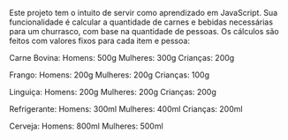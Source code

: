 Este projeto tem o intuito de servir como aprendizado em JavaScript. Sua funcionalidade é calcular a quantidade de carnes e bebidas necessárias para um churrasco, com base na quantidade de pessoas. Os cálculos são feitos com valores fixos para cada item e pessoa:

Carne Bovina:
Homens: 500g
Mulheres: 300g
Crianças: 200g

Frango:
Homens: 200g
Mulheres: 200g
Crianças: 100g

Linguiça:
Homens: 200g
Mulheres: 200g
Crianças: 200g

Refrigerante:
Homens: 300ml
Mulheres: 400ml
Crianças: 200ml

Cerveja:
Homens: 800ml
Mulheres: 500ml